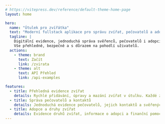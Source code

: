 ```yaml
---
# https://vitepress.dev/reference/default-theme-home-page
layout: home

hero:
  name: "Útulek pro zvířátka"
  text: "Moderní fullstack aplikace pro správu zvířat, pečovatelů a adopcí"
  tagline: |
    Digitální evidence, jednoduchá správa svěřenců, pečovatelů i adopcí v útulku. 
    Vše přehledně, bezpečně a s důrazem na pohodlí uživatelů.
  actions:
    - theme: brand
      text: Začít
      link: /zvirata
    - theme: alt
      text: API Přehled
      link: /api-examples

features:
  - title: Přehledná evidence zvířat
    details: Rychlé přidávání, úpravy a mazání zvířat v útulku. Každé zvíře má vlastní kartu s informacemi, druhem a přiřazeným pečovatelem.
  - title: Správa pečovatelů a kontaktů
    details: Jednoduchá evidence pečovatelů, jejich kontaktů a svěřených zvířat. Možnost přiřazení pečovatele ke konkrétnímu zvířeti.
  - title: Adopce a druhy zvířat
    details: Evidence druhů zvířat, informace o adopci a finanční pomoci.
---
```


